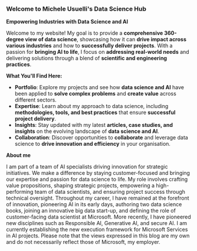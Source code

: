 


### Welcome to Michele Usuelli's Data Science Hub

**Empowering Industries with Data Science and AI**

Welcome to my website! My goal is to provide a **comprehensive 360-degree view of data science**, showcasing how it can **drive impact across various industries** and how to **successfully deliver projects**. With a passion for **bringing AI to life**, I focus on **addressing real-world needs** and delivering solutions through a blend of **scientific and engineering practices**.

**What You'll Find Here:**

- **Portfolio**: Explore my projects and see how **data science and AI** have been applied to **solve complex problems** and **create value** across different sectors.
- **Expertise**: Learn about my approach to data science, including **methodologies, tools, and best practices** that ensure **successful project delivery**.
- **Insights**: Stay updated with my latest **articles, case studies, and insights** on the evolving landscape of **data science and AI**.
- **Collaboration**: Discover opportunities to **collaborate** and leverage data science to **drive innovation and efficiency** in your organisation.


**About me**

I am part of a team of AI specialists driving innovation for strategic initiatives. We make a difference by staying customer-focused and bringing our expertise and passion for data science to life. My role involves crafting value propositions, shaping strategic projects, empowering a high-performing team of data scientists, and ensuring project success through technical oversight. Throughout my career, I have remained at the forefront of innovation, pioneering AI in its early days, authoring two data science books, joining an innovative big data start-up, and defining the role of customer-facing data scientist at Microsoft. More recently, I have pioneered new disciplines such as Responsible AI, Generative AI, and secure AI. I am currently establishing the new execution framework for Microsoft Services in AI projects. Please note that the views expressed in this blog are my own and do not necessarily reflect those of Microsoft, my employer.

